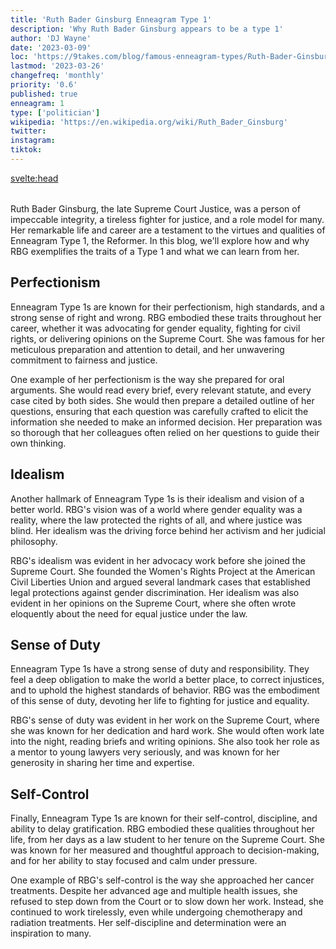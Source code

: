 ```yaml
---
title: 'Ruth Bader Ginsburg Enneagram Type 1'
description: 'Why Ruth Bader Ginsburg appears to be a type 1'
author: 'DJ Wayne'
date: '2023-03-09'
loc: 'https://9takes.com/blog/famous-enneagram-types/Ruth-Bader-Ginsburg'
lastmod: '2023-03-26'
changefreq: 'monthly'
priority: '0.6'
published: true
enneagram: 1
type: ['politician']
wikipedia: 'https://en.wikipedia.org/wiki/Ruth_Bader_Ginsburg'
twitter:
instagram:
tiktok:
---
```


<svelte:head>

  <meta property="og:image" content="https://9takes.com/types/1s/Ruth-Bader-Ginsburg.webp" />
  <link rel="canonical" href="https://9takes.com/blog/famous-enneagram-types/Ruth-Bader-Ginsburg">
</svelte:head>
<script>
	import  PopCard  from "../../../lib/components/atoms/PopCard.svelte";
</script>
<div
	style="display: flex;
    justify-content: center;
    margin: 1rem 0;
	"
>
	<PopCard
		image={`/types/1s/${'Ruth-Bader-Ginsburg'}.webp`}
		showIcon={false}
		text="Ruth Bader Ginsburg"
		subtext=""
	/>
</div>

<p class="firstLetter">Ruth Bader Ginsburg, the late Supreme Court Justice, was a person of impeccable integrity, a tireless fighter for justice, and a role model for many. Her remarkable life and career are a testament to the virtues and qualities of Enneagram Type 1, the Reformer. In this blog, we'll explore how and why RBG exemplifies the traits of a Type 1 and what we can learn from her.</p>

## Perfectionism

Enneagram Type 1s are known for their perfectionism, high standards, and a strong sense of right and wrong. RBG embodied these traits throughout her career, whether it was advocating for gender equality, fighting for civil rights, or delivering opinions on the Supreme Court. She was famous for her meticulous preparation and attention to detail, and her unwavering commitment to fairness and justice.

One example of her perfectionism is the way she prepared for oral arguments. She would read every brief, every relevant statute, and every case cited by both sides. She would then prepare a detailed outline of her questions, ensuring that each question was carefully crafted to elicit the information she needed to make an informed decision. Her preparation was so thorough that her colleagues often relied on her questions to guide their own thinking.

## Idealism

Another hallmark of Enneagram Type 1s is their idealism and vision of a better world. RBG's vision was of a world where gender equality was a reality, where the law protected the rights of all, and where justice was blind. Her idealism was the driving force behind her activism and her judicial philosophy.

RBG's idealism was evident in her advocacy work before she joined the Supreme Court. She founded the Women's Rights Project at the American Civil Liberties Union and argued several landmark cases that established legal protections against gender discrimination. Her idealism was also evident in her opinions on the Supreme Court, where she often wrote eloquently about the need for equal justice under the law.

## Sense of Duty

Enneagram Type 1s have a strong sense of duty and responsibility. They feel a deep obligation to make the world a better place, to correct injustices, and to uphold the highest standards of behavior. RBG was the embodiment of this sense of duty, devoting her life to fighting for justice and equality.

RBG's sense of duty was evident in her work on the Supreme Court, where she was known for her dedication and hard work. She would often work late into the night, reading briefs and writing opinions. She also took her role as a mentor to young lawyers very seriously, and was known for her generosity in sharing her time and expertise.

## Self-Control

Finally, Enneagram Type 1s are known for their self-control, discipline, and ability to delay gratification. RBG embodied these qualities throughout her life, from her days as a law student to her tenure on the Supreme Court. She was known for her measured and thoughtful approach to decision-making, and for her ability to stay focused and calm under pressure.

One example of RBG's self-control is the way she approached her cancer treatments. Despite her advanced age and multiple health issues, she refused to step down from the Court or to slow down her work. Instead, she continued to work tirelessly, even while undergoing chemotherapy and radiation treatments. Her self-discipline and determination were an inspiration to many.
